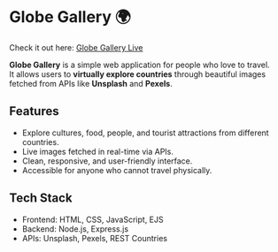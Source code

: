 # Globe Gallery 🌍
Check it out here: [Globe Gallery Live](https://globe-gallery.onrender.com)

**Globe Gallery** is a simple web application for people who love to travel.  
It allows users to **virtually explore countries** through beautiful images fetched from APIs like **Unsplash** and **Pexels**.


## Features

- Explore cultures, food, people, and tourist attractions from different countries.
- Live images fetched in real-time via APIs.
- Clean, responsive, and user-friendly interface.
- Accessible for anyone who cannot travel physically.

## Tech Stack

- Frontend: HTML, CSS, JavaScript, EJS  
- Backend: Node.js, Express.js  
- APIs: Unsplash, Pexels, REST Countries
